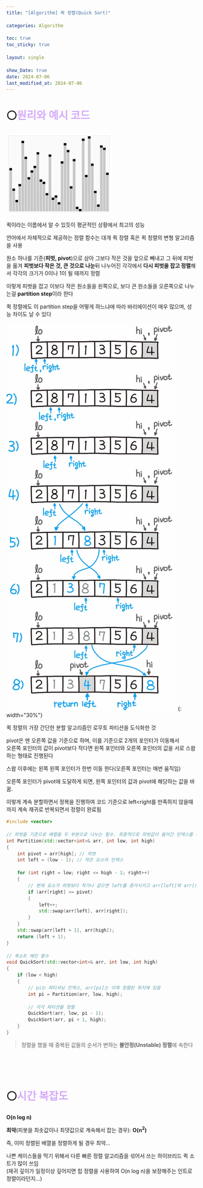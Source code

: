 ```yaml
---
title: "[Algorithm] 퀵 정렬(Quick Sort)"

categories: Algorithm

toc: true
toc_sticky: true

layout: single

show_Date: true
date: 2024-07-06
last_modified_at: 2024-07-06
---
```


# ⚪<span style="color: #D6ABFA;">원리와 예시 코드</span>

![QuickSort.mp4 [video-to-gif output image]](../../assets/images/2024-07-06-QuickSort/ezgif-6-d80f79be74.gif)

퀵이라는 이름에서 알 수 있듯이 평균적인 상황에서 최고의 성능

언어에서 자체적으로 제공하는 정렬 함수는 대개 퀵 정렬 혹은 퀵 정렬의 변형 알고리즘을 사용

원소 하나를 기준(**피벗, pivot**)으로 삼아 그보다 작은 것을 앞으로 빼내고 그 뒤에 피벗을 옮겨 **피벗보다 작은 것, 큰 것으로 나눈**뒤 나누어진 각각에서 **다시 피벗을 잡고 정렬**해서 각각의 크기가 0이나 1이 될 때까지 정렬

이렇게 피벗을 잡고 이보다 작은 원소들을 왼쪽으로, 보다 큰 원소들을 오른쪽으로 나누는걸 **partition step**이라 한다

퀵 정렬에도 이 partition step을 어떻게 하느냐에 따라 바리에이션이 매우 많으며, 성능 차이도 날 수 있다



![5-17-3](../../assets/images/2024-07-06-QuickSort/PdbO01EL38chsNKUZbKErs7clcsY3VmDfm6ZA3avKZ5hCZsm8NglC_R_-68JjiQPA4J2chHGnQKWQB0Y6s-ejEjemXuJ2tg9LRFEEKXXO05Rn1rVTox7uGStFhWlt0JsXWtcAEfOg7XocI0RGy9cQg.webp){: width="30%"}

퀵 정렬의 가장 간단한 분할 알고리즘인 로무토 파티션을 도식화한 것

pivot은 맨 오른쪽 값을 기준으로 하며, 이를 기준으로 2개의 포인터가 이동해서   
오른쪽 포인터의 값이 pivot보다 작다면 왼쪽 포인터와 오른쪽 포인터의 값을 서로 스왑하는 형태로 진행된다

스왑 이후에는 왼쪽 왼쪽 포인터가 한번 이동 한다(오른쪽 포인터는 매번 움직임)

오른쪽 포인터가 pivot에 도달하게 되면, 왼쪽 포인터의 값과 pivot에 해당하는 값을 바꿈. 

이렇게 계속 분할하면서 정복을 진행하여 코드 기준으로 left<right를 만족하지 않을때까지 계속 재귀로 반복되면서 정렬이 완료됨



```cpp
#include <vector>

// 피벗을 기준으로 배열을 두 부분으로 나누는 함수. 최종적으로 피벗값이 들어간 인덱스를 리턴.(이건 위치 확정임)
int Partition(std::vector<int>& arr, int low, int high)
{
    int pivot = arr[high]; // 피벗
    int left = (low - 1); // 작은 요소의 인덱스

    for (int right = low; right <= high - 1; right++)
    {
        // 현재 요소가 피벗보다 작거나 같으면 left를 증가시키고 arr[left]와 arr[right]를 교환
        if (arr[right] <= pivot)
        {
            left++;
            std::swap(arr[left], arr[right]);
        }
    }
    std::swap(arr[left + 1], arr[high]);
    return (left + 1);
}

// 퀵소트 메인 함수
void QuickSort(std::vector<int>& arr, int low, int high)
{
    if (low < high)
    {
        // pi는 파티셔닝 인덱스, arr[pi]는 이제 정렬된 위치에 있음
        int pi = Partition(arr, low, high);

        // 각각 파티션을 정렬
        QuickSort(arr, low, pi - 1);
        QuickSort(arr, pi + 1, high);
    }
}
```

> 정렬을 했을 때 중복된 값들의 순서가 변하는 **불안정(Unstable) 정렬**에 속한다

<br>

<br>

<br>

# ⚪<span style="color: #D6ABFA;">시간 복잡도</span>

 **O(n log n)**

**최악**(피봇을 최솟값이나 최댓값으로 계속해서 잡는 경우): **O(n<sup>2</sup>)** 



즉, 이미 정렬된 배열을 정렬하게 될 경우 최악...

나쁜 케이스들을 막기 위해서 다른 빠른 정렬 알고리즘을 섞어서 쓰는 하이브리드 퀵 소트가 많이 쓰임  
(재귀 깊이가 일정이상 깊어지면 힙 정렬을 사용하여 O(n log n)을 보장해주는 인트로 정렬이라던지...)
